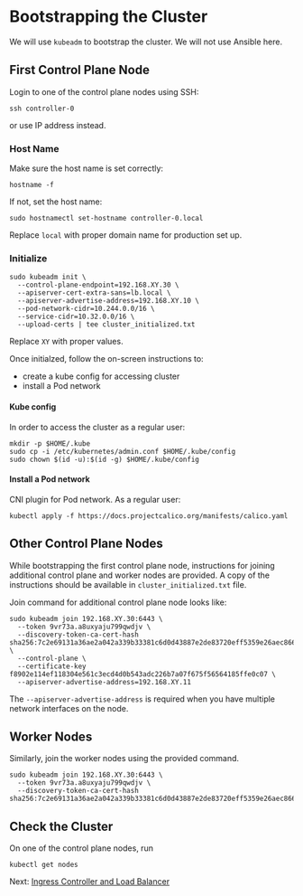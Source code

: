 # Bootstrapping the Cluster

We will use `kubeadm` to bootstrap the cluster. We will not use Ansible here.

## First Control Plane Node
Login to one of the control plane nodes using SSH:
```
ssh controller-0
```
or use IP address instead.

### Host Name
Make sure the host name is set correctly:
```
hostname -f
```

If not, set the host name:
```
sudo hostnamectl set-hostname controller-0.local
```
Replace `local` with proper domain name for production set up.

### Initialize
```
sudo kubeadm init \
  --control-plane-endpoint=192.168.XY.30 \
  --apiserver-cert-extra-sans=lb.local \
  --apiserver-advertise-address=192.168.XY.10 \
  --pod-network-cidr=10.244.0.0/16 \
  --service-cidr=10.32.0.0/16 \
  --upload-certs | tee cluster_initialized.txt
```
Replace `XY` with proper values.

Once initialzed, follow the on-screen instructions to:
- create a kube config for accessing cluster
- install a Pod network

#### Kube config
In order to access the cluster as a regular user:
```
mkdir -p $HOME/.kube
sudo cp -i /etc/kubernetes/admin.conf $HOME/.kube/config
sudo chown $(id -u):$(id -g) $HOME/.kube/config
```

#### Install a Pod network
CNI plugin for Pod network. As a regular user:
```
kubectl apply -f https://docs.projectcalico.org/manifests/calico.yaml
```

## Other Control Plane Nodes
While bootstrapping the first control plane node,
instructions for joining additional control plane and worker
nodes are provided. A copy of the instructions should be
available in `cluster_initialized.txt` file.

Join command for additional control plane node looks like:
```
sudo kubeadm join 192.168.XY.30:6443 \
  --token 9vr73a.a8uxyaju799qwdjv \
  --discovery-token-ca-cert-hash sha256:7c2e69131a36ae2a042a339b33381c6d0d43887e2de83720eff5359e26aec866 \
  --control-plane \
  --certificate-key f8902e114ef118304e561c3ecd4d0b543adc226b7a07f675f56564185ffe0c07 \
  --apiserver-advertise-address=192.168.XY.11
```
The `--apiserver-advertise-address` is required when you have multiple network interfaces on the node.

## Worker Nodes
Similarly, join the worker nodes using the provided command.
```
sudo kubeadm join 192.168.XY.30:6443 \
  --token 9vr73a.a8uxyaju799qwdjv \
  --discovery-token-ca-cert-hash sha256:7c2e69131a36ae2a042a339b33381c6d0d43887e2de83720eff5359e26aec866
```

## Check the Cluster
On one of the control plane nodes, run
```
kubectl get nodes
```

Next: [Ingress Controller and Load Balancer](07-ingress-lb.md)

